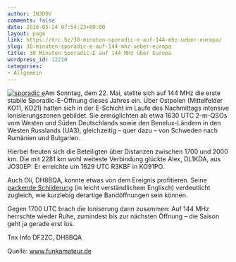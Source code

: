 ```yaml
---
author: IN3DOV
comments: false
date: 2016-05-24 07:54:23+00:00
layout: page
link: https://drc.bz/30-minuten-sporadic-e-auf-144-mhz-ueber-europa/
slug: 30-minuten-sporadic-e-auf-144-mhz-ueber-europa
title: 30 Minuten Sporadic-E auf 144 MHz über Europa
wordpress_id: 12210
categories:
- Allgemein
---
```


[![sporadic e](https://drc.bz/wp-content/uploads/2016/05/sporadic-e.bmp)](https://drc.bz/wp-content/uploads/2016/05/sporadic-e.bmp)Am Sonntag, dem 22. Mai, stellte sich auf 144 MHz die erste stabile Sporadic-E-Öffnung dieses Jahres ein. Über Ostpolen (Mittelfelder KO11, KO21) hatten sich in der E-Schicht im Laufe des Nachmittags intensive Ionisierungszonen gebildet. Sie ermöglichten ab etwa 1630 UTC 2-m-QSOs vom Westen und Süden Deutschlands sowie den Benelux-Ländern in den Westen Russlands (UA3), gleichzeitig – quer dazu – von Schweden nach Rumänien und Bulgarien.

Hierbei freuten sich die Beteiligten über Distanzen zwischen 1700 und 2000 km. Die mit 2281 km wohl weiteste Verbindung glückte Alex, DL1KDA, aus JO30EP: Er erreichte um 1629 UTC R3KBF in KO91PO.

Auch Oli, DH8BQA, konnte etwas von dem Ereignis profitieren. Seine [packende Schilderung](http://www.dh8bqa.de/first-2-m-es-opening-this-year/) (in leicht verständlichem Englisch) verdeutlicht zugleich, wie kurzlebig derartige Bandöffnungen sein können.

Gegen 1700 UTC brach die Ioniserung dann zusammen: Auf 144 MHz herrschte wieder Ruhe, zumindest bis zur nächsten Öffnung – die Saison geht ja gerade erst los.

Tnx Info DF2ZC, DH8BQA

Quelle: www.funkamateur.de
